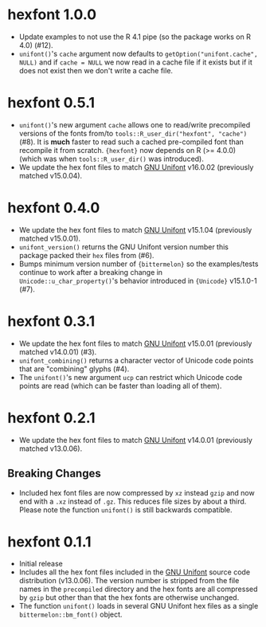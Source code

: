 hexfont 1.0.0
=============

* Update examples to not use the R 4.1 pipe (so the package works on R 4.0) (#12).
* `unifont()`'s `cache` argument now defaults to `getOption("unifont.cache", NULL)` and
  if `cache = NULL` we now read in a cache file if it exists but if it does not
  exist then we don't write a cache file.

hexfont 0.5.1
=============

* `unifont()`'s new argument `cache` allows one to read/write precompiled versions of the fonts
  from/to `tools::R_user_dir("hexfont", "cache")` (#8).
  It is **much** faster to read such a cached pre-compiled font than recompile it from scratch.
  `{hexfont}` now depends on R (>= 4.0.0) (which was when `tools::R_user_dir()` was introduced).
* We update the hex font files to match [GNU Unifont](https://unifoundry.com/unifont/index.html) v16.0.02 (previously matched v15.0.04).

hexfont 0.4.0
=============

* We update the hex font files to match [GNU Unifont](https://unifoundry.com/unifont/index.html) v15.1.04 (previously matched v15.0.01).
* `unifont_version()` returns the GNU Unifont version number this package packed their `hex` files from (#6).
* Bumps minimum version number of `{bittermelon}` so the examples/tests continue to work after a breaking change 
  in `Unicode::u_char_property()`'s behavior introduced in `{Unicode}` v15.1.0-1 (#7).

hexfont 0.3.1
=============

* We update the hex font files to match [GNU Unifont](https://unifoundry.com/unifont/index.html) v15.0.01 (previously matched v14.0.01) (#3).
* `unifont_combining()` returns a character vector of Unicode code points that are "combining" glyphs (#4).
* The `unifont()`'s new argument `ucp` can restrict which Unicode code points are read (which can be faster than loading all of them).

hexfont 0.2.1
=============

* We update the hex font files to match [GNU Unifont](https://unifoundry.com/unifont/index.html) v14.0.01 (previously matched v13.0.06).

Breaking Changes
----------------

* Included hex font files are now compressed by `xz` instead `gzip`
  and now end with a `.xz` instead of `.gz`.
  This reduces file sizes by about a third.
  Please note the function `unifont()` is still backwards compatible.

hexfont 0.1.1
=============

* Initial release
* Includes all the hex font files included in the [GNU Unifont](https://unifoundry.com/unifont/index.html) 
  source code distribution (v13.0.06).
  The version number is stripped from the file names in the `precompiled` directory and
  the hex fonts are all compressed by `gzip` but other than that the hex fonts are otherwise unchanged.
* The function `unifont()` loads in several GNU Unifont hex files as a
  single `bittermelon::bm_font()` object.
